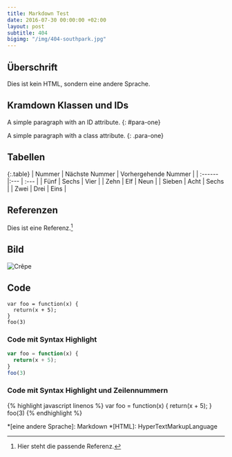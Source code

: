 ```yaml
---
title: Markdown Test
date: 2016-07-30 00:00:00 +02:00
layout: post
subtitle: 404
bigimg: "/img/404-southpark.jpg"
---
```


## Überschrift

Dies ist kein HTML, sondern eine andere Sprache.

## Kramdown Klassen und IDs

A simple paragraph with an ID attribute.
{: #para-one}

A simple paragraph with a class attribute.
{: .para-one}

## Tabellen

<div class="table-responsive" markdown="block">
{:.table}
| Nummer | Nächste Nummer | Vorhergehende Nummer |
| :------ |:--- | :--- |
| Fünf | Sechs | Vier |
| Zehn | Elf | Neun |
| Sieben | Acht | Sechs |
| Zwei | Drei | Eins |

</div>

## Referenzen

Dies ist eine Referenz.[^1]

## Bild

![Crêpe](http://s3-media3.fl.yelpcdn.com/bphoto/cQ1Yoa75m2yUFFbY2xwuqw/348s.jpg)

## Code

~~~
var foo = function(x) {
  return(x + 5);
}
foo(3)
~~~

### Code mit Syntax Highlight

```javascript
var foo = function(x) {
  return(x + 5);
}
foo(3)
```

### Code mit Syntax Highlight und Zeilennummern

{% highlight javascript linenos %}
var foo = function(x) {
  return(x + 5);
}
foo(3)
{% endhighlight %}

*[eine andere Sprache]: Markdown
*[HTML]: HyperTextMarkupLanguage

[^1]: Hier steht die passende Referenz.